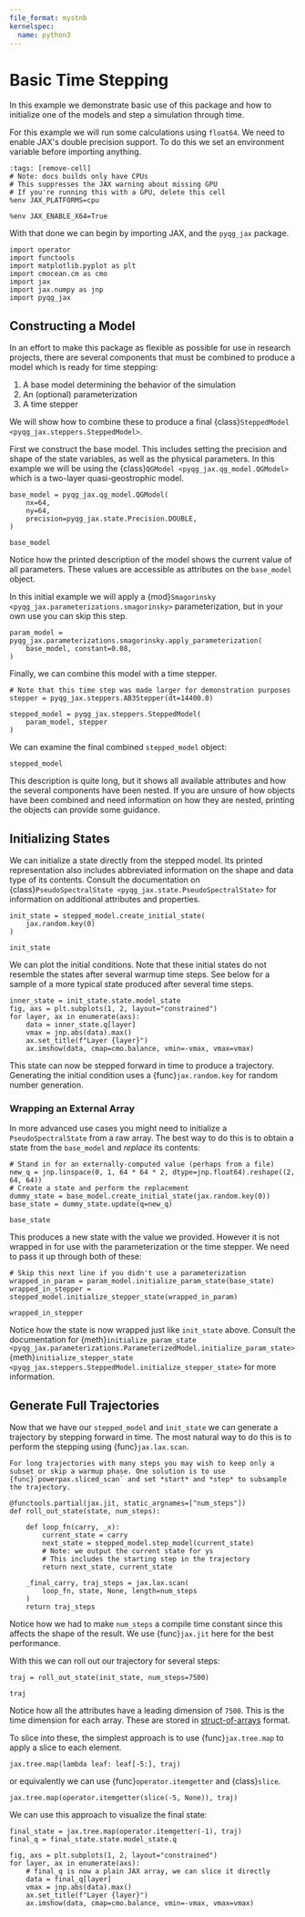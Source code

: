 ```yaml
---
file_format: mystnb
kernelspec:
  name: python3
---
```


# Basic Time Stepping

In this example we demonstrate basic use of this package and how to
initialize one of the models and step a simulation through time.

For this example we will run some calculations using `float64`. We
need to enable JAX's double precision support. To do this we set an
environment variable before importing anything.

```{code-cell} ipython3
:tags: [remove-cell]
# Note: docs builds only have CPUs
# This suppresses the JAX warning about missing GPU
# If you're running this with a GPU, delete this cell
%env JAX_PLATFORMS=cpu
```

```{code-cell} ipython3
%env JAX_ENABLE_X64=True
```

With that done we can begin by importing JAX, and the `pyqg_jax`
package.

```{code-cell} ipython3
import operator
import functools
import matplotlib.pyplot as plt
import cmocean.cm as cmo
import jax
import jax.numpy as jnp
import pyqg_jax
```

## Constructing a Model

In an effort to make this package as flexible as possible for use in
research projects, there are several components that must be combined
to produce a model which is ready for time stepping:

1. A base model determining the behavior of the simulation
2. An (optional) parameterization
3. A time stepper

We will show how to combine these to produce a final
{class}`SteppedModel <pyqg_jax.steppers.SteppedModel>`.

First we construct the base model. This includes setting the precision
and shape of the state variables, as well as the physical parameters.
In this example we will be using the {class}`QGModel
<pyqg_jax.qg_model.QGModel>` which is a two-layer quasi-geostrophic
model.

```{code-cell} ipython3
base_model = pyqg_jax.qg_model.QGModel(
    nx=64,
    ny=64,
    precision=pyqg_jax.state.Precision.DOUBLE,
)

base_model
```

Notice how the printed description of the model shows the current
value of all parameters. These values are accessible as attributes on
the `base_model` object.

In this initial example we will apply a {mod}`Smagorinsky
<pyqg_jax.parameterizations.smagorinsky>` parameterization, but in
your own use you can skip this step.

```{code-cell} ipython3
param_model = pyqg_jax.parameterizations.smagorinsky.apply_parameterization(
    base_model, constant=0.08,
)
```

Finally, we can combine this model with a time stepper.

```{code-cell} ipython3
# Note that this time step was made larger for demonstration purposes
stepper = pyqg_jax.steppers.AB3Stepper(dt=14400.0)

stepped_model = pyqg_jax.steppers.SteppedModel(
    param_model, stepper
)
```

We can examine the final combined `stepped_model` object:

```{code-cell} ipython3
stepped_model
```

This description is quite long, but it shows all available attributes
and how the several components have been nested. If you are unsure of
how objects have been combined and need information on how they are
nested, printing the objects can provide some guidance.

## Initializing States

We can initialize a state directly from the stepped model. Its printed
representation also includes abbreviated information on the shape and
data type of its contents. Consult the documentation on
{class}`PseudoSpectralState <pyqg_jax.state.PseudoSpectralState>` for
information on additional attributes and properties.

```{code-cell} ipython3
init_state = stepped_model.create_initial_state(
    jax.random.key(0)
)

init_state
```

We can plot the initial conditions. Note that these initial states do
not resemble the states after several warmup time steps. See below for
a sample of a more typical state produced after several time steps.

```{code-cell} ipython3
inner_state = init_state.state.model_state
fig, axs = plt.subplots(1, 2, layout="constrained")
for layer, ax in enumerate(axs):
    data = inner_state.q[layer]
    vmax = jnp.abs(data).max()
    ax.set_title(f"Layer {layer}")
    ax.imshow(data, cmap=cmo.balance, vmin=-vmax, vmax=vmax)
```

This state can now be stepped forward in time to produce a trajectory.
Generating the initial condition uses a {func}`jax.random.key` for
random number generation.

### Wrapping an External Array

In more advanced use cases you might need to initialize a
`PseudoSpectralState` from a raw array. The best way to do this is to
obtain a state from the `base_model` and *replace* its contents:

```{code-cell} ipython3
# Stand in for an externally-computed value (perhaps from a file)
new_q = jnp.linspace(0, 1, 64 * 64 * 2, dtype=jnp.float64).reshape((2, 64, 64))
# Create a state and perform the replacement
dummy_state = base_model.create_initial_state(jax.random.key(0))
base_state = dummy_state.update(q=new_q)

base_state
```

This produces a new state with the value we provided. However it is
not wrapped in for use with the parameterization or the time stepper.
We need to pass it up through both of these:

```{code-cell} ipython3
# Skip this next line if you didn't use a parameterization
wrapped_in_param = param_model.initialize_param_state(base_state)
wrapped_in_stepper = stepped_model.initialize_stepper_state(wrapped_in_param)

wrapped_in_stepper
```

Notice how the state is now wrapped just like `init_state` above.
Consult the documentation for {meth}`initialize_param_state
<pyqg_jax.parameterizations.ParameterizedModel.initialize_param_state>`
{meth}`initialize_stepper_state
<pyqg_jax.steppers.SteppedModel.initialize_stepper_state>` for more
information.

## Generate Full Trajectories

Now that we have our `stepped_model` and `init_state` we can generate
a trajectory by stepping forward in time. The most natural way to do
this is to perform the stepping using {func}`jax.lax.scan`.

```{tip}
For long trajectories with many steps you may wish to keep only a
subset or skip a warmup phase. One solution is to use
{func}`powerpax.sliced_scan` and set *start* and *step* to subsample
the trajectory.
```

```{code-cell} ipython3
@functools.partial(jax.jit, static_argnames=["num_steps"])
def roll_out_state(state, num_steps):

    def loop_fn(carry, _x):
        current_state = carry
        next_state = stepped_model.step_model(current_state)
        # Note: we output the current state for ys
        # This includes the starting step in the trajectory
        return next_state, current_state

    _final_carry, traj_steps = jax.lax.scan(
        loop_fn, state, None, length=num_steps
    )
    return traj_steps
```

Notice how we had to make `num_steps` a compile time constant since
this affects the shape of the result. We use {func}`jax.jit` here for
the best performance.

With this we can roll out our trajectory for several steps:

```{code-cell} ipython3
traj = roll_out_state(init_state, num_steps=7500)

traj
```

Notice how all the attributes have a leading dimension of `7500`. This
is the time dimension for each array. These are stored in
[struct-of-arrays](https://en.wikipedia.org/wiki/AoS_and_SoA) format.

To slice into these, the simplest approach is to use
{func}`jax.tree.map` to apply a slice to each element.

```{code-cell} ipython3
jax.tree.map(lambda leaf: leaf[-5:], traj)
```

or equivalently we can use {func}`operator.itemgetter` and
{class}`slice`.

```{code-cell} ipython3
jax.tree.map(operator.itemgetter(slice(-5, None)), traj)
```

We can use this approach to visualize the final state:
```{code-cell} ipython3
final_state = jax.tree.map(operator.itemgetter(-1), traj)
final_q = final_state.state.model_state.q

fig, axs = plt.subplots(1, 2, layout="constrained")
for layer, ax in enumerate(axs):
    # final_q is now a plain JAX array, we can slice it directly
    data = final_q[layer]
    vmax = jnp.abs(data).max()
    ax.set_title(f"Layer {layer}")
    ax.imshow(data, cmap=cmo.balance, vmin=-vmax, vmax=vmax)
```
